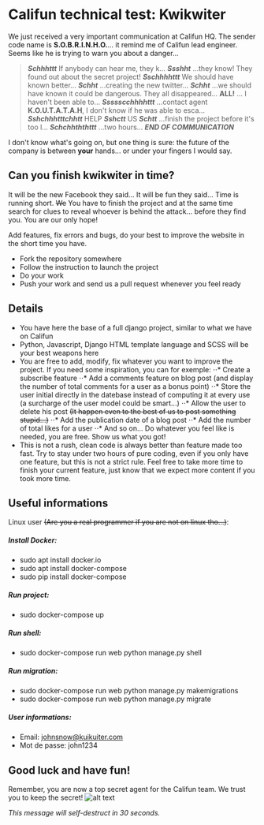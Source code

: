 # Califun technical test: Kwikwiter

We just received a very important communication at Califun HQ.
The sender code name is __S.O.B.R.I.N.H.O.__... it remind me of Califun lead engineer. Seems like he is trying to warn you about a danger...

> **_Schhhttt_** If anybody can hear me, they k... **_Ssshht_**  ...they know! They found out about the secret project! **_Sschhhhttt_** We should have known better... **_Schht_** ...creating the new twitter... **_Schht_** ...we should have known it could be dangerous. They all disappeared... **ALL!** ... I haven't been able to... **_Ssssscchhhhttt_** ...contact agent __K.O.U.T.A.T.A.H__, I don't know if he was able to esca... **_Sshchhhtttchhtt_** HELP **_Sshctt_** US **_Schtt_** ...finish the project before it's too l... **_Schchhththttt_** ...two hours... **_END OF COMMUNICATION_**

I don't know what's going on, but one thing is sure: the future of the company is between __your__ hands... or under your fingers I would say.


## Can you finish kwikwiter in time?

It will be the new Facebook they said... It will be fun they said...
Time is running short. ~~We~~ You have to finish the project and at the same time search for clues to reveal whoever is behind the attack... before they find you.
You are our only hope!

Add features, fix errors and bugs, do your best to improve the website in the short time you have.

* Fork the repository somewhere
* Follow the instruction to launch the project
* Do your work
* Push your work and send us a pull request whenever you feel ready


## Details

* You have here the base of a full django project, similar to what we have on Califun
* Python, Javascript, Django HTML template language and SCSS will be your best weapons here
* You are free to add, modify, fix whatever you want to improve the project. If you need some inspiration, you can for exemple:
⋅⋅* Create a subscribe feature
⋅⋅* Add a comments feature on blog post (and display the number of total comments for a user as a bonus point)
⋅⋅* Store the user initial directly in the datebase instead of computing it at every use (a surcharge of the user model could be smart...)
⋅⋅* Allow the user to delete his post ~~(It happen even to the best of us to post something stupid...)~~
⋅⋅* Add the publication date of a blog post
⋅⋅* Add the number of total likes for a user
⋅⋅* And so on... Do whatever you feel like is needed, you are free. Show us what you got!
* This is not a rush, clean code is always better than feature made too fast. Try to stay under two hours of pure coding, even if you only have one feature, but this is not a strict rule. Feel free to take more time to finish your current feature, just know that we expect more content if you took more time.


## Useful informations

Linux user ~~(Are you a real programmer if you are not on linux tho...)~~:

##### Install Docker:
* sudo apt install docker.io
* sudo apt install docker-compose
* sudo pip install docker-compose

##### Run project:
* sudo docker-compose up

##### Run shell:
* sudo docker-compose run web python manage.py shell

##### Run migration:
* sudo docker-compose run web python manage.py makemigrations 
* sudo docker-compose run web python manage.py migrate

##### User informations:
* Email: johnsnow@kuikuiter.com
* Mot de passe: john1234


## Good luck and have fun!
Remember, you are now a top secret agent for the Califun team. We trust you to keep the secret!
![alt text](https://media.giphy.com/media/NdKVEei95yvIY/giphy.gif "THIS IS A SECRET")

*This message will self-destruct in 30 seconds.*
